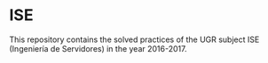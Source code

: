 # ISE
This repository contains the solved practices of the UGR subject ISE (Ingeniería de Servidores) in the year 2016-2017.
